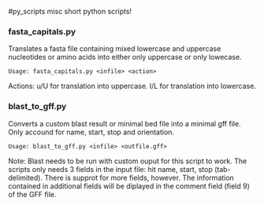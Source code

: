 #py_scripts
misc short python scripts!

### fasta_capitals.py

Translates a fasta file containing mixed lowercase and uppercase nucleotides or amino acids into either only uppercase or only lowecase.

    Usage: fasta_capitals.py <infile> <action>

Actions: u/U for translation into uppercase. l/L for translation into lowercase.

### blast_to_gff.py

Converts a custom blast result or minimal bed file into a minimal gff file. Only accound for name, start, stop and orientation.

    Usage: blast_to_gff.py <infile> <outfile.gff>

Note: Blast needs to be run with custom ouput for this script to work. The scripts only needs 3 fields in the input file: hit name, start, stop (tab-delimited). There is supprot for more fields, however. The information contained in additional fields will be diplayed in the comment field (field 9) of the GFF file.

